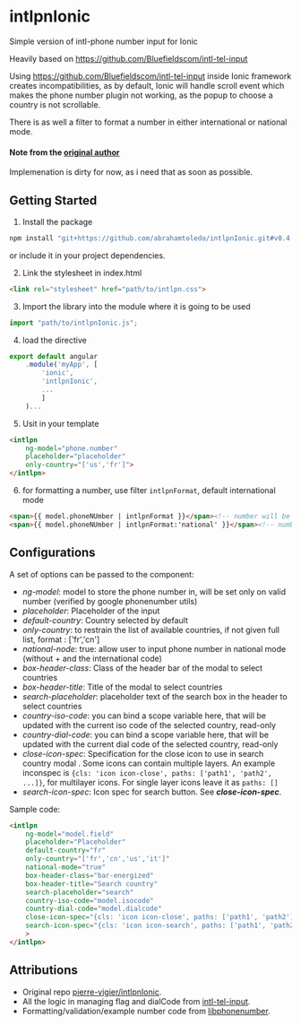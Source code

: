 # intlpnIonic
Simple version of intl-phone number input for Ionic

Heavily based on https://github.com/Bluefieldscom/intl-tel-input

Using https://github.com/Bluefieldscom/intl-tel-input inside Ionic framework creates incompatibilities, as by default, Ionic will handle scroll event which makes the phone number plugin not working, as the popup to choose a country is not scrollable.

There is as well a filter to format a number in either international or national mode.

#### Note from the [original author](https://github.com/pierre-vigier/) 
Implemenation is dirty for now, as i need that as soon as possible.


## Getting Started
1. Install the package
 ```bash
 npm install "git+https://github.com/abrahamtoledo/intlpnIonic.git#v0.4.0" --save
 ```
 or include it in your project dependencies.

2. Link the stylesheet in index.html
  ```html
  <link rel="stylesheet" href="path/to/intlpn.css">
  ```

3. Import the library into the module where it is going to be used
  ```ts
  import "path/to/intlpnIonic.js";
  ```

4. load the directive
  ```js
  export default angular
      .module('myApp', [
          'ionic',
          'intlpnIonic', 
          ...
          ]
      )...
  ```

5. Usit in your template
  ```html
  <intlpn 
      ng-model="phone.number" 
      placeholder="placeholder" 
      only-country="['us','fr']">
  </intlpn>
  ```

6. for formatting a number, use filter `intlpnFormat`, default international mode
  ```html
  <span>{{ model.phoneNUmber | intlpnFormat }}</span><!-- number will be in internaional mode -->
  <span>{{ model.phoneNUmber | intlpnFormat:'national' }}</span><!-- number will be in national mode -->
  ```


## Configurations

A set of options can be passed to the component:
* _ng-model_: model to store the phone number in, will be set only on valid number (verified by google phonenumber utils)
* _placeholder_: Placeholder of the input
* _default-country_: Country selected by default
* _only-country_: to restrain the list of available countries, if not given full list, format : ['fr','cn']
* _national-node_: true: allow user to input phone number in national mode (without + and the international code)
* _box-header-class_: Class of the header bar of the modal to select countries
* _box-header-title_: Title of the modal to select countries
* _search-placeholder_: placeholder text of the search box in the header to select countries
* _country-iso-code_: you can bind a scope variable here, that will be updated with the current iso code of the selected country, read-only
* _country-dial-code_: you can bind a scope variable here, that will be updated with the current dial code of the selected country, read-only
* _close-icon-spec_: Specification for the close icon to use in search country modal . Some icons can contain multiple
  layers. An example inconspec is `{cls: 'icon icon-close', paths: ['path1', 'path2', ...]}`, for multilayer icons. For single layer icons leave it as `paths: []`
* _search-icon-spec_: Icon spec for search button. See __*close-icon-spec*__.


Sample code:
```html
<intlpn 
    ng-model="model.field" 
    placeholder="Placeholder" 
    default-country="fr" 
    only-country="['fr','cn','us','it']" 
    national-mode="true" 
    box-header-class="bar-energized" 
    box-header-title="Search country" 
    search-placeholder="search"
    country-iso-code="model.isocode" 
    country-dial-code="model.dialcode"
    close-icon-spec="{cls: 'icon icon-close', paths: ['path1', 'path2']}"
    search-icon-spec="{cls: 'icon icon-search', paths: ['path1', 'path2', 'path2']}"
    >
</intlpn>
```

## Attributions
* Original repo [pierre-vigier/intlpnIonic](https://github.com/pierre-vigier/intlpnIonic.git).
* All the logic in managing flag and dialCode from [intl-tel-input](https://github.com/Bluefieldscom/intl-tel-input).
* Formatting/validation/example number code from [libphonenumber](http://libphonenumber.googlecode.com).
